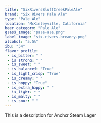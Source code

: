```yaml
---
title: "SixRiversBluffCreekPaleAle"
brand: "Six Rivers Pale Ale"
type: "Pale Ale"
location: "McKinleyville, California"
beer_category: "Pale Ale"
glass_image: "pale-ale.png"
label_image: "six-rivers-brewery.png"
alcohol: "5.5%"
ibu: "54"
flavor_profile:
 - is_bitter: " "
 - is_strong: " "
 - is_sweet: " "
 - is_balanced: "True"
 - is_light_crisp: "True"
 - is_creamy: " "
 - is_hoppy: "True"
 - is_extra_hoppy: " "
 - is_light: " "
 - is_malty: " "
 - is_sour: " "
---
```


This is a description for Anchor Steam Lager